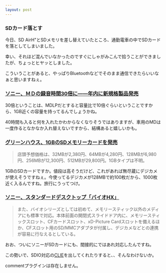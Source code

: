 ```yaml
---
layout: post
---
```

<h3>SDカード落とす</h3>
<p>今日、SD AirH&quot;とSDメモリを差し替えていたところ、通勤電車の中でSDカードを落としてしまいました。</p>
<p>幸い、それほど混んでいなかったのですぐにしゃがみこんで拾うことができましたが、ちょっとヒヤッとしました。</p>
<p>こういうことがあると、やっぱりBluetoothなどでそのまま通信できたらいいなぁと思いますねぇ。</p>
<h3><a href="http://it.nikkei.co.jp/it/news/index.cfm?i=2004010608866j0">ソニー、ＭＤの録音時間30倍に――年内に新規格製品発売</a></h3>
<p>30倍ということは、MDLPだとすると容量比で10倍ぐらいということですから、1GB近くの容量を持ってるんでしょうかね。</p>
<p>40時間も入ると何を入れたかわからなくなりそうではありますが、車用のMDは一度作るとなかなか入れ替えないですから、結構あると嬉しいかも。</p>
<h3><a href="http://k-tai.impress.co.jp/cda/article/news_toppage/17084.html">グリーンハウス、1GBのSDメモリーカードを発売</a></h3>
<blockquote><p>店頭予想価格は、32MBが2,380円、64MBが4,280円、128MBが6,980円、256MBが12,300円、512MBが29,800円。1GBタイプは不明。</p>
</blockquote>
<p>1GBのSDカードですか。値段は高そうだけど、これがあれば無尽蔵にデジカメが使えそうですねぇ。今使ってるデジカメが128MBで約100枚だから、1000枚近く入るんですね。旅行にうってつけ。</p>
<h3><a href="http://pc.watch.impress.co.jp/docs/2004/0107/sony2.htm">ソニー、スタンダードデスクトップ「バイオHX」</a></h3>
<blockquote><p>また、バイオシリーズとしては初めて、メモリースティック以外のメディアにも標準で対応。本体前面の開閉式スライドドア内に、メモリースティックスロット、CFカードスロット、xD-Picture Cardスロットを備えるほか、CFスロット用のSD/MMCアダプタが付属し、デジカメなどとの連携が容易に行なえるとしている。</p>
</blockquote>
<p>おお、ついにソニーがSDカードにも、間接的にではあれ対応したんですね。</p>
<p>この勢いで、SDIO対応の<a href="http://www.sony.jp/CLIE/">CLIE</a>を出してくれたりすると、、そんなわけないか。</p>
<p><span class="error">commentプラグインは存在しません。</span> </p>
